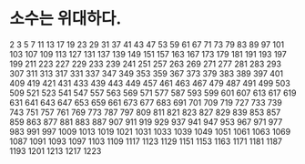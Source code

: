 # 소수는 위대하다.
2	3	5	7	11	13	17	19	23	29  31	37	41	43	47	53	59	61	67	71
73	79	83	89	97	101	103	107	109	113 127	131	137	139	149	151	157	163	167	173
179	181	191	193	197	199	211	223	227	229 233	239	241	251	257	263	269	271	277	281
283	293	307	311	313	317	331	337	347	349 353	359	367	373	379	383	389	397	401	409
419	421	431	433	439	443	449	457	461	463
467	479	487	491	499	503	509	521	523	541
547	557	563	569	571	577	587	593	599	601
607	613	617	619	631	641	643	647	653	659
661	673	677	683	691	701	709	719	727	733
739	743	751	757	761	769	773	787	797	809
811	821	823	827	829	839	853	857	859	863
877	881	883	887	907	911	919	929	937	941
947	953	967	971	977	983	991	997	1009	1013
1019	1021	1031	1033	1039	1049	1051	1061	1063	1069
1087	1091	1093	1097	1103	1109	1117	1123	1129	1151
1153	1163	1171	1181	1187	1193	1201	1213	1217	1223

